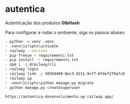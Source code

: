 # autentica
Autenticação dos produtos **GlbHash**

Para configurar e rodar o ambiente, siga os passos abaixo:

```bash
- python -m venv .venv
- .venv\Scripts\activate  
- railway --version  
- pip freeze > requirements.txt
- pip install -r requirements.txt
- npm i -g @railway/cli
- railway login
- railway link -p 50594409-8ec3-4211-9cf7-6f4ef2f9afc8
- railway up
- .venv\Scripts\python manage.py migrate
- python manage.py createsuperuser

https://autentica-desenvolvimento.up.railway.app/